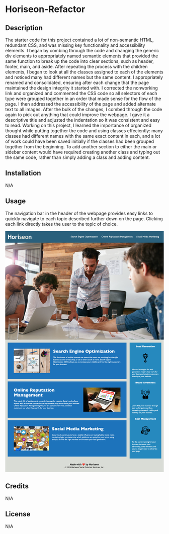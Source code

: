 # Horiseon-Refactor

## Description

The starter code for this project contained a lot of non-semantic HTML, redundant CSS, and was missing key functionality and accessibility elements.  I began by combing through the code and changing the generic div elements to appropriately named semantic elements that provided the same function to break up the code into clear sections, such as header, footer, main, and aside.  After repeating the process with the children elements, I began to look at all the classes assigned to each of the elements and noticed many had different names but the same content.  I appropriately renamed and consolidated, ensuring after each change that the page maintained the design integrity it started with.  I corrected the nonworking link and organized and commented the CSS code so all selectors of each type were grouped together in an order that made sense for the flow of the page.  I then addressed the accessibility of the page and added alternate text to all images.  After the bulk of the changes, I combed through the code again to pick out anything that could improve the webpage.  I gave it a descriptive title and adjusted the indentation so it was consistent and easy to read.  Working on this project, I learned the importance of organized thought while putting together the code and using classes effeciently: many classes had different names with the same exact content in each, and a lot of work could have been saved initially if the classes had been grouped together from the beginning.  To add another section to either the main or sidebar content would have required creating another class and typing out the same code, rather than simply adding a class and adding content.      

## Installation

N/A

## Usage

The navigation bar in the header of the webpage provides easy links to quickly navigate to each topic described further down on the page.  Clicking each link directly takes the user to the topic of choice.

![horiseon-refactor-screenshot](./assets/images/horiseon-refactor-screenshot.png)

## Credits

N/A

## License

N/A